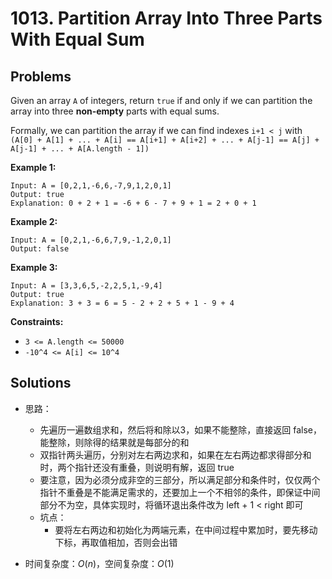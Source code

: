 # 1013. Partition Array Into Three Parts With Equal Sum

## Problems

Given an array `A` of integers, return `true` if and only if we can partition the array into three **non-empty** parts with equal sums.

Formally, we can partition the array if we can find indexes `i+1 < j` with `(A[0] + A[1] + ... + A[i] == A[i+1] + A[i+2] + ... + A[j-1] == A[j] + A[j-1] + ... + A[A.length - 1])`

 

**Example 1:**

```
Input: A = [0,2,1,-6,6,-7,9,1,2,0,1]
Output: true
Explanation: 0 + 2 + 1 = -6 + 6 - 7 + 9 + 1 = 2 + 0 + 1
```

**Example 2:**

```
Input: A = [0,2,1,-6,6,7,9,-1,2,0,1]
Output: false
```

**Example 3:**

```
Input: A = [3,3,6,5,-2,2,5,1,-9,4]
Output: true
Explanation: 3 + 3 = 6 = 5 - 2 + 2 + 5 + 1 - 9 + 4
```

 

**Constraints:**

- `3 <= A.length <= 50000`
- `-10^4 <= A[i] <= 10^4`



## Solutions

- 思路：

  - 先遍历一遍数组求和，然后将和除以3，如果不能整除，直接返回 false，能整除，则除得的结果就是每部分的和
  - 双指针两头遍历，分别对左右两边求和，如果在左右两边都求得部分和时，两个指针还没有重叠，则说明有解，返回 true
  - 要注意，因为必须分成非空的三部分，所以满足部分和条件时，仅仅两个指针不重叠是不能满足需求的，还要加上一个不相邻的条件，即保证中间部分不为空，具体实现时，将循环退出条件改为 left + 1 < right 即可
  - 坑点：
    - 要将左右两边和初始化为两端元素，在中间过程中累加时，要先移动下标，再取值相加，否则会出错

- 时间复杂度：$O(n)$，空间复杂度：$O(1)$

  